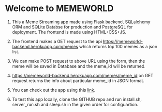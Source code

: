 # Welcome to MEMEWORLD

1. This a Meme Streaming app made using Flask backend, SQLalchemy ORM and SQLite Databse for production and PostgreSQL for deployment. The frontend is made using HTML+CSS+JS.

2. The frontend makes a GET request to the api https://memeworld-backend.herokuapp.com/memes which returns top 100 memes as a json list.

3. We can make POST request to above URL using the form, then the meme will be saved in Database and the meme_id will be returned.

4. https://memeworld-backend.herokuapp.com/memes/meme_id on GET request returns the info about particular meme_id in JSON format.

5. You can check out the app using this [link](https://meme--world.herokuapp.com/).

6. To test this app locally, clone the GITHUB repo and run install.sh, server_run.sh and 	    sleep.sh in the given order for configuartion.


